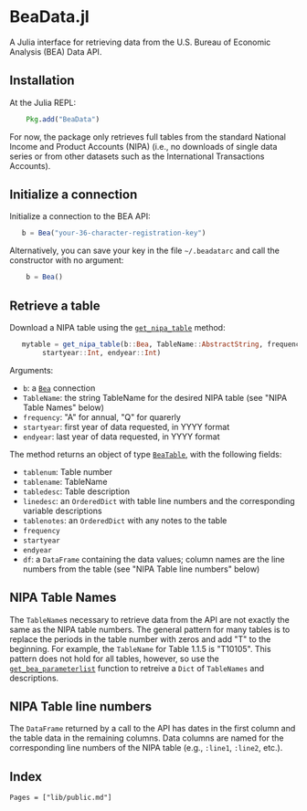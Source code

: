 # BeaData.jl

A Julia interface for retrieving data from the U.S. Bureau of Economic Analysis (BEA) Data API.

## Installation

At the Julia REPL:

```julia
    Pkg.add("BeaData")
```

For now, the package only retrieves full tables from the standard National
Income and Product Accounts (NIPA) (i.e., no downloads of single data series or
    from other datasets such as the International Transactions Accounts).

## Initialize a connection

Initialize a connection to the BEA API:

```julia
   b = Bea("your-36-character-registration-key")
```
Alternatively, you can save your key in the file `~/.beadatarc` and call the constructor
with no argument:

```julia
    b = Bea()
```

## Retrieve a table

Download a NIPA table using the [`get_nipa_table`](@ref) method:

```julia
   mytable = get_nipa_table(b::Bea, TableName::AbstractString, frequency::AbstractString,
        startyear::Int, endyear::Int)
```

Arguments:

* `b`: a [`Bea`](@ref) connection
* `TableName`: the string TableName for the desired NIPA table (see "NIPA Table Names" below)
* `frequency`: "A" for annual, "Q" for quarerly
* `startyear`: first year of data requested, in YYYY format
* `endyear`: last year of data requested, in YYYY format

The method returns an object of type [`BeaTable`](@ref), with the following fields:

* `tablenum`: Table number
* `tablename`: TableName
* `tabledesc`: Table description
* `linedesc`: an `OrderedDict` with table line numbers and the corresponding variable descriptions
* `tablenotes`: an `OrderedDict` with any notes to the table
* `frequency`
* `startyear`
* `endyear`
* `df`: a `DataFrame` containing the data values; column names are the line numbers from the table (see "NIPA Table line numbers" below)

## NIPA Table Names

The `TableName`s necessary to retrieve data from the API are not exactly the same as the NIPA
table numbers.  The general pattern for many tables is to replace the periods in the table number
with zeros and add "T" to the beginning. For example, the `TableName` for Table 1.1.5 is "T10105".
This pattern does not hold for all tables, however, so use the [`get_bea_parameterlist`](@ref)
function to retreive a `Dict` of `TableNames` and descriptions.

## NIPA Table line numbers

The `DataFrame` returned by a call to the API has dates in the first column and
the table data in the remaining columns.  Data columns are named for the corresponding
line numbers of the NIPA table (e.g., `:line1`, `:line2`, etc.).

## Index

```@index
Pages = ["lib/public.md"]
```
